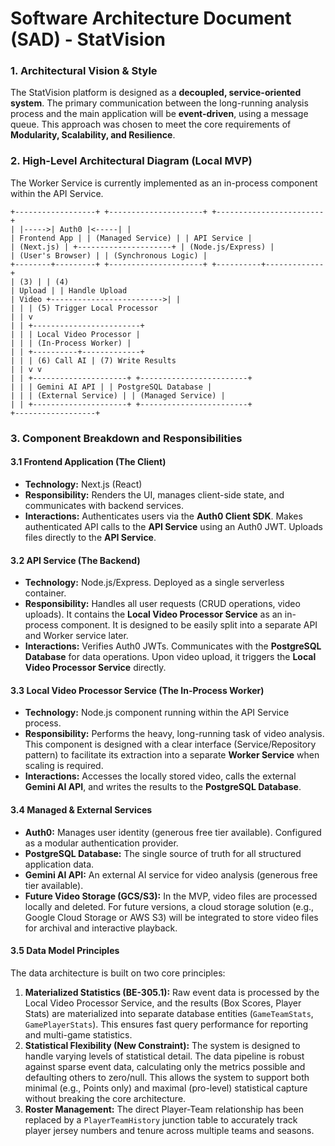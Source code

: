 # Software Architecture Document (SAD) - StatVision

### 1. Architectural Vision & Style
The StatVision platform is designed as a **decoupled, service-oriented system**. The primary communication between the long-running analysis process and the main application will be **event-driven**, using a message queue. This approach was chosen to meet the core requirements of **Modularity, Scalability, and Resilience**.

### 2. High-Level Architectural Diagram (Local MVP)
The Worker Service is currently implemented as an in-process component within the API Service.

```
+------------------+ +---------------------+ +------------------------+
| |----->| Auth0 |<-----| |
| Frontend App | | (Managed Service) | | API Service |
| (Next.js) | +---------------------+ | (Node.js/Express) | 
| (User's Browser) | | (Synchronous Logic) |
+--------+---------+ +---------------------+ +----------+-------------+
| (3) | | (4)
| Upload | | Handle Upload
| Video +------------------------->| |
| | | (5) Trigger Local Processor
| | v
| | +------------------------+
| | | Local Video Processor |
| | | (In-Process Worker) |
| | +----------+-------------+
| | | (6) Call AI | (7) Write Results
| | v v
| | +---------------------+ +------------------------+
| | | Gemini AI API | | PostgreSQL Database |
| | | (External Service) | | (Managed Service) |
| | +---------------------+ +------------------------+
+------------------+
```
### 3. Component Breakdown and Responsibilities

#### 3.1 Frontend Application (The Client)
*   **Technology:** Next.js (React)
*   **Responsibility:** Renders the UI, manages client-side state, and communicates with backend services.
*   **Interactions:** Authenticates users via the **Auth0 Client SDK**. Makes authenticated API calls to the **API Service** using an Auth0 JWT. Uploads files directly to the **API Service**.

#### 3.2 API Service (The Backend)
*   **Technology:** Node.js/Express. Deployed as a single serverless container.
*   **Responsibility:** Handles all user requests (CRUD operations, video uploads). It contains the **Local Video Processor Service** as an in-process component. It is designed to be easily split into a separate API and Worker service later.
*   **Interactions:** Verifies Auth0 JWTs. Communicates with the **PostgreSQL Database** for data operations. Upon video upload, it triggers the **Local Video Processor Service** directly.

#### 3.3 Local Video Processor Service (The In-Process Worker)
*   **Technology:** Node.js component running within the API Service process.
*   **Responsibility:** Performs the heavy, long-running task of video analysis. This component is designed with a clear interface (Service/Repository pattern) to facilitate its extraction into a separate **Worker Service** when scaling is required.
*   **Interactions:** Accesses the locally stored video, calls the external **Gemini AI API**, and writes the results to the **PostgreSQL Database**.

#### 3.4 Managed & External Services
*   **Auth0:** Manages user identity (generous free tier available). Configured as a modular authentication provider.
*   **PostgreSQL Database:** The single source of truth for all structured application data.
*   **Gemini AI API:** An external AI service for video analysis (generous free tier available).
*   **Future Video Storage (GCS/S3):** In the MVP, video files are processed locally and deleted. For future versions, a cloud storage solution (e.g., Google Cloud Storage or AWS S3) will be integrated to store video files for archival and interactive playback.

#### 3.5 Data Model Principles

The data architecture is built on two core principles:

1.  **Materialized Statistics (BE-305.1):** Raw event data is processed by the Local Video Processor Service, and the results (Box Scores, Player Stats) are materialized into separate database entities (`GameTeamStats`, `GamePlayerStats`). This ensures fast query performance for reporting and multi-game statistics.
2.  **Statistical Flexibility (New Constraint):** The system is designed to handle varying levels of statistical detail. The data pipeline is robust against sparse event data, calculating only the metrics possible and defaulting others to zero/null. This allows the system to support both minimal (e.g., Points only) and maximal (pro-level) statistical capture without breaking the core architecture.
3.  **Roster Management:** The direct Player-Team relationship has been replaced by a `PlayerTeamHistory` junction table to accurately track player jersey numbers and tenure across multiple teams and seasons.